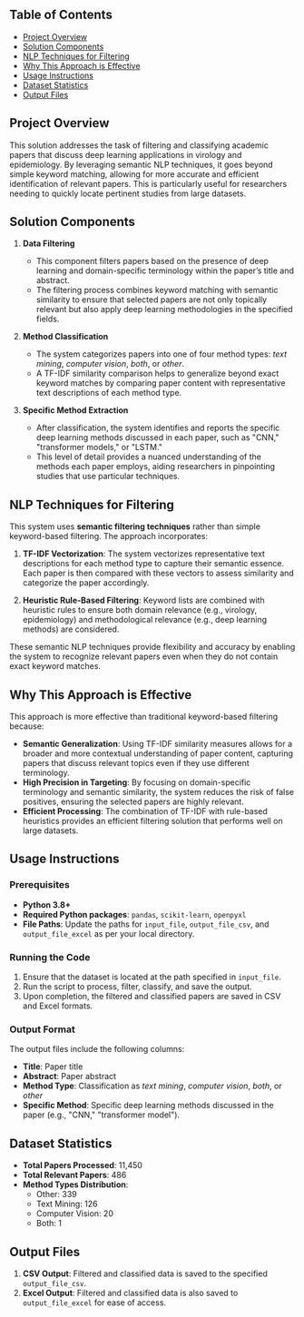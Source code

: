 
## Table of Contents
- [Project Overview](#project-overview)
- [Solution Components](#solution-components)
- [NLP Techniques for Filtering](#nlp-techniques-for-filtering)
- [Why This Approach is Effective](#why-this-approach-is-effective)
- [Usage Instructions](#usage-instructions)
- [Dataset Statistics](#dataset-statistics)
- [Output Files](#output-files)

## Project Overview

This solution addresses the task of filtering and classifying academic papers that discuss deep learning applications in virology and epidemiology. By leveraging semantic NLP techniques, it goes beyond simple keyword matching, allowing for more accurate and efficient identification of relevant papers. This is particularly useful for researchers needing to quickly locate pertinent studies from large datasets.

## Solution Components

1. **Data Filtering**
   - This component filters papers based on the presence of deep learning and domain-specific terminology within the paper’s title and abstract.
   - The filtering process combines keyword matching with semantic similarity to ensure that selected papers are not only topically relevant but also apply deep learning methodologies in the specified fields.

2. **Method Classification**
   - The system categorizes papers into one of four method types: *text mining*, *computer vision*, *both*, or *other*.
   - A TF-IDF similarity comparison helps to generalize beyond exact keyword matches by comparing paper content with representative text descriptions of each method type.

3. **Specific Method Extraction**
   - After classification, the system identifies and reports the specific deep learning methods discussed in each paper, such as "CNN," "transformer models," or "LSTM."
   - This level of detail provides a nuanced understanding of the methods each paper employs, aiding researchers in pinpointing studies that use particular techniques.

## NLP Techniques for Filtering

This system uses **semantic filtering techniques** rather than simple keyword-based filtering. The approach incorporates:

1. **TF-IDF Vectorization**: The system vectorizes representative text descriptions for each method type to capture their semantic essence. Each paper is then compared with these vectors to assess similarity and categorize the paper accordingly.

2. **Heuristic Rule-Based Filtering**: Keyword lists are combined with heuristic rules to ensure both domain relevance (e.g., virology, epidemiology) and methodological relevance (e.g., deep learning methods) are considered.

These semantic NLP techniques provide flexibility and accuracy by enabling the system to recognize relevant papers even when they do not contain exact keyword matches.

## Why This Approach is Effective

This approach is more effective than traditional keyword-based filtering because:

- **Semantic Generalization**: Using TF-IDF similarity measures allows for a broader and more contextual understanding of paper content, capturing papers that discuss relevant topics even if they use different terminology.
- **High Precision in Targeting**: By focusing on domain-specific terminology and semantic similarity, the system reduces the risk of false positives, ensuring the selected papers are highly relevant.
- **Efficient Processing**: The combination of TF-IDF with rule-based heuristics provides an efficient filtering solution that performs well on large datasets.

## Usage Instructions

### Prerequisites

- **Python 3.8+**
- **Required Python packages**: `pandas`, `scikit-learn`, `openpyxl`
- **File Paths**: Update the paths for `input_file`, `output_file_csv`, and `output_file_excel` as per your local directory.

### Running the Code

1. Ensure that the dataset is located at the path specified in `input_file`.
2. Run the script to process, filter, classify, and save the output.
3. Upon completion, the filtered and classified papers are saved in CSV and Excel formats.

### Output Format

The output files include the following columns:
- **Title**: Paper title
- **Abstract**: Paper abstract
- **Method Type**: Classification as *text mining*, *computer vision*, *both*, or *other*
- **Specific Method**: Specific deep learning methods discussed in the paper (e.g., "CNN," "transformer model").

## Dataset Statistics

- **Total Papers Processed**: 11,450
- **Total Relevant Papers**: 486
- **Method Types Distribution**:
  - Other: 339
  - Text Mining: 126
  - Computer Vision: 20
  - Both: 1

## Output Files

1. **CSV Output**: Filtered and classified data is saved to the specified `output_file_csv`.
2. **Excel Output**: Filtered and classified data is also saved to `output_file_excel` for ease of access.


